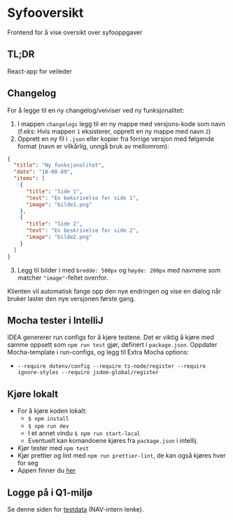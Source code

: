 # Syfooversikt

Frontend for å vise oversikt over syfooppgaver

## TL;DR

React-app for veileder

## Changelog

For å legge til en ny changelog/veiviser ved ny funksjonalitet:

1. I mappen `changelogs` legg til en ny mappe med versjons-kode som navn (f.eks: Hvis mappen `1` eksisterer, opprett en ny mappe med navn `2`)
2. Opprett en ny fil i `.json` eller kopier fra forrige versjon med følgende format (navn er vilkårlig, unngå bruk av mellomrom):

```json
{
  "title": "Ny funksjonalitet",
  "date": "18-08-89",
  "items": [
    {
      "title": "Side 1",
      "text": "En beksrivelse for side 1",
      "image": "bilde1.png"
    },
    {
      "title": "Side 2",
      "text": "En beskrivelse for side 2",
      "image": "bilde2.png"
    }
  ]
}
```

3. Legg til bilder i med `bredde: 500px` og `høyde: 200px` med navnene som matcher `"image"`-feltet ovenfor.

Klienten vil automatisk fange opp den nye endringen og vise en dialog når bruker laster den nye versjonen første gang.

## Mocha tester i IntelliJ

IDEA genererer run configs for å kjøre testene. Det er viktig å kjøre med samme oppsett som `npm run test` gjør, definert i `package.json`.
Oppdater Mocha-template i run-configs, og legg til Extra Mocha options:

- `--require dotenv/config --require ts-node/register --require ignore-styles --require jsdom-global/register`

## Kjøre lokalt

- For å kjøre koden lokalt:
  - `$ npm install`
  - `$ npm run dev`
  - I et annet vindu `$ npm run start-local`
  - Eventuelt kan komandoene kjøres fra `package.json` i intellij.
- Kjør tester med `npm test`
- Kjør prettier og lint med `npm run prettier-lint`, de kan også kjøres hver for seg
- Appen finner du [her](http://localhost:8080/minoversikt)

## Logge på i Q1-miljø

Se denne siden for [testdata](https://confluence.adeo.no/pages/viewpage.action?pageId=228580060) (NAV-intern lenke).
